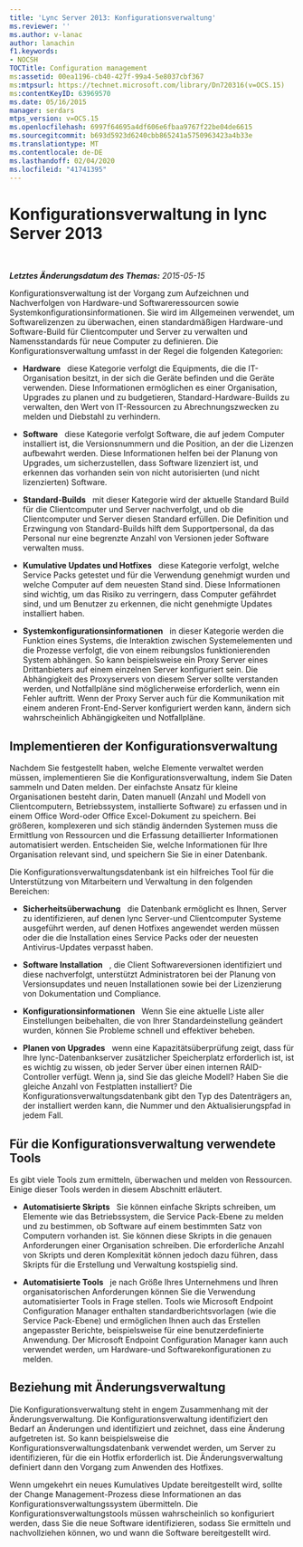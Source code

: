 ```yaml
---
title: 'Lync Server 2013: Konfigurationsverwaltung'
ms.reviewer: ''
ms.author: v-lanac
author: lanachin
f1.keywords:
- NOCSH
TOCTitle: Configuration management
ms:assetid: 00ea1196-cb40-427f-99a4-5e8037cbf367
ms:mtpsurl: https://technet.microsoft.com/library/Dn720316(v=OCS.15)
ms:contentKeyID: 63969570
ms.date: 05/16/2015
manager: serdars
mtps_version: v=OCS.15
ms.openlocfilehash: 6997f64695a4df606e6fbaa9767f22be04de6615
ms.sourcegitcommit: b693d5923d6240cbb865241a5750963423a4b33e
ms.translationtype: MT
ms.contentlocale: de-DE
ms.lasthandoff: 02/04/2020
ms.locfileid: "41741395"
---
```

<div data-xmlns="http://www.w3.org/1999/xhtml">

<div class="topic" data-xmlns="http://www.w3.org/1999/xhtml" data-msxsl="urn:schemas-microsoft-com:xslt" data-cs="https://msdn.microsoft.com/">

<div data-asp="https://msdn2.microsoft.com/asp">

# <a name="configuration-management-in-lync-server-2013"></a>Konfigurationsverwaltung in lync Server 2013

</div>

<div id="mainSection">

<div id="mainBody">

<span> </span>

_**Letztes Änderungsdatum des Themas:** 2015-05-15_

Konfigurationsverwaltung ist der Vorgang zum Aufzeichnen und Nachverfolgen von Hardware-und Softwareressourcen sowie Systemkonfigurationsinformationen. Sie wird im Allgemeinen verwendet, um Softwarelizenzen zu überwachen, einen standardmäßigen Hardware-und Software-Build für Clientcomputer und Server zu verwalten und Namensstandards für neue Computer zu definieren. Die Konfigurationsverwaltung umfasst in der Regel die folgenden Kategorien:

  - **Hardware**   diese Kategorie verfolgt die Equipments, die die IT-Organisation besitzt, in der sich die Geräte befinden und die Geräte verwenden. Diese Informationen ermöglichen es einer Organisation, Upgrades zu planen und zu budgetieren, Standard-Hardware-Builds zu verwalten, den Wert von IT-Ressourcen zu Abrechnungszwecken zu melden und Diebstahl zu verhindern.

  - **Software**   diese Kategorie verfolgt Software, die auf jedem Computer installiert ist, die Versionsnummern und die Position, an der die Lizenzen aufbewahrt werden. Diese Informationen helfen bei der Planung von Upgrades, um sicherzustellen, dass Software lizenziert ist, und erkennen das vorhanden sein von nicht autorisierten (und nicht lizenzierten) Software.

  - **Standard-Builds**   mit dieser Kategorie wird der aktuelle Standard Build für die Clientcomputer und Server nachverfolgt, und ob die Clientcomputer und Server diesen Standard erfüllen. Die Definition und Erzwingung von Standard-Builds hilft dem Supportpersonal, da das Personal nur eine begrenzte Anzahl von Versionen jeder Software verwalten muss.

  - **Kumulative Updates und Hotfixes**   diese Kategorie verfolgt, welche Service Packs getestet und für die Verwendung genehmigt wurden und welche Computer auf dem neuesten Stand sind. Diese Informationen sind wichtig, um das Risiko zu verringern, dass Computer gefährdet sind, und um Benutzer zu erkennen, die nicht genehmigte Updates installiert haben.

  - **Systemkonfigurationsinformationen**   in dieser Kategorie werden die Funktion eines Systems, die Interaktion zwischen Systemelementen und die Prozesse verfolgt, die von einem reibungslos funktionierenden System abhängen. So kann beispielsweise ein Proxy Server eines Drittanbieters auf einem einzelnen Server konfiguriert sein. Die Abhängigkeit des Proxyservers von diesem Server sollte verstanden werden, und Notfallpläne sind möglicherweise erforderlich, wenn ein Fehler auftritt. Wenn der Proxy Server auch für die Kommunikation mit einem anderen Front-End-Server konfiguriert werden kann, ändern sich wahrscheinlich Abhängigkeiten und Notfallpläne.

<div>

## <a name="implementing-configuration-management"></a>Implementieren der Konfigurationsverwaltung

Nachdem Sie festgestellt haben, welche Elemente verwaltet werden müssen, implementieren Sie die Konfigurationsverwaltung, indem Sie Daten sammeln und Daten melden. Der einfachste Ansatz für kleine Organisationen besteht darin, Daten manuell (Anzahl und Modell von Clientcomputern, Betriebssystem, installierte Software) zu erfassen und in einem Office Word-oder Office Excel-Dokument zu speichern. Bei größeren, komplexeren und sich ständig ändernden Systemen muss die Ermittlung von Ressourcen und die Erfassung detaillierter Informationen automatisiert werden. Entscheiden Sie, welche Informationen für Ihre Organisation relevant sind, und speichern Sie Sie in einer Datenbank.

Die Konfigurationsverwaltungsdatenbank ist ein hilfreiches Tool für die Unterstützung von Mitarbeitern und Verwaltung in den folgenden Bereichen:

  - **Sicherheitsüberwachung**   die Datenbank ermöglicht es Ihnen, Server zu identifizieren, auf denen lync Server-und Clientcomputer Systeme ausgeführt werden, auf denen Hotfixes angewendet werden müssen oder die die Installation eines Service Packs oder der neuesten Antivirus-Updates verpasst haben.

  - **Software Installation**   , die Client Softwareversionen identifiziert und diese nachverfolgt, unterstützt Administratoren bei der Planung von Versionsupdates und neuen Installationen sowie bei der Lizenzierung von Dokumentation und Compliance.

  - **Konfigurationsinformationen**   Wenn Sie eine aktuelle Liste aller Einstellungen beibehalten, die von Ihrer Standardeinstellung geändert wurden, können Sie Probleme schnell und effektiver beheben.

  - **Planen von Upgrades**   wenn eine Kapazitätsüberprüfung zeigt, dass für Ihre lync-Datenbankserver zusätzlicher Speicherplatz erforderlich ist, ist es wichtig zu wissen, ob jeder Server über einen internen RAID-Controller verfügt. Wenn ja, sind Sie das gleiche Modell? Haben Sie die gleiche Anzahl von Festplatten installiert? Die Konfigurationsverwaltungsdatenbank gibt den Typ des Datenträgers an, der installiert werden kann, die Nummer und den Aktualisierungspfad in jedem Fall.

</div>

<div>

## <a name="tools-used-for-configuration-management"></a>Für die Konfigurationsverwaltung verwendete Tools

Es gibt viele Tools zum ermitteln, überwachen und melden von Ressourcen. Einige dieser Tools werden in diesem Abschnitt erläutert.

  - **Automatisierte Skripts**   Sie können einfache Skripts schreiben, um Elemente wie das Betriebssystem, die Service Pack-Ebene zu melden und zu bestimmen, ob Software auf einem bestimmten Satz von Computern vorhanden ist. Sie können diese Skripts in die genauen Anforderungen einer Organisation schreiben. Die erforderliche Anzahl von Skripts und deren Komplexität können jedoch dazu führen, dass Skripts für die Erstellung und Verwaltung kostspielig sind.

  - **Automatisierte Tools**   je nach Größe Ihres Unternehmens und Ihren organisatorischen Anforderungen können Sie die Verwendung automatisierter Tools in Frage stellen. Tools wie Microsoft Endpoint Configuration Manager enthalten standardberichtsvorlagen (wie die Service Pack-Ebene) und ermöglichen Ihnen auch das Erstellen angepasster Berichte, beispielsweise für eine benutzerdefinierte Anwendung. Der Microsoft Endpoint Configuration Manager kann auch verwendet werden, um Hardware-und Softwarekonfigurationen zu melden.

</div>

<div>

## <a name="relationship-with-change-management"></a>Beziehung mit Änderungsverwaltung

Die Konfigurationsverwaltung steht in engem Zusammenhang mit der Änderungsverwaltung. Die Konfigurationsverwaltung identifiziert den Bedarf an Änderungen und identifiziert und zeichnet, dass eine Änderung aufgetreten ist. So kann beispielsweise die Konfigurationsverwaltungsdatenbank verwendet werden, um Server zu identifizieren, für die ein Hotfix erforderlich ist. Die Änderungsverwaltung definiert dann den Vorgang zum Anwenden des Hotfixes.

Wenn umgekehrt ein neues Kumulatives Update bereitgestellt wird, sollte der Change Management-Prozess diese Informationen an das Konfigurationsverwaltungssystem übermitteln. Die Konfigurationsverwaltungstools müssen wahrscheinlich so konfiguriert werden, dass Sie die neue Software identifizieren, sodass Sie ermitteln und nachvollziehen können, wo und wann die Software bereitgestellt wird.

</div>

</div>

<span> </span>

</div>

</div>

</div>

